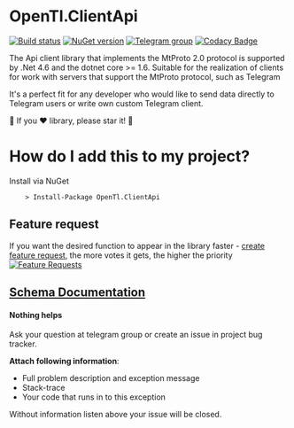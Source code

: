 # OpenTl.ClientApi
[![Build status](https://ci.appveyor.com/api/projects/status/nh3ek3735uqscqhx/branch/master?svg=true)](https://ci.appveyor.com/project/vik_borisov/opentl-clientapi/branch/master)
[![NuGet version](https://badge.fury.io/nu/OpenTl.ClientApi.svg)](https://badge.fury.io/nu/OpenTl.ClientApi)
[![Telegram group](https://img.shields.io/badge/TELEGRAM-GROUP-green.svg)](https://t.me/joinchat/D1EEGBGwdrHcoNbzXALYPg)
[![Codacy Badge](https://api.codacy.com/project/badge/Grade/cb64069dc0f247829dc01d3e8bb87999)](https://www.codacy.com/app/OpenTl/OpenTl.ClientApi?utm_source=github.com&amp;utm_medium=referral&amp;utm_content=OpenTl/OpenTl.ClientApi&amp;utm_campaign=Badge_Grade)

The Api client library that implements the MtProto 2.0 protocol is supported by .Net 4.6 and the dotnet core >= 1.6.
Suitable for the realization of clients for work with servers that support the MtProto protocol, such as Telegram

It's a perfect fit for any developer who would like to send data directly to Telegram users or write own custom Telegram client.

:star2: If you :heart: library, please star it! :star2:

# How do I add this to my project?

Install via NuGet

```
	> Install-Package OpenTl.ClientApi
```
## Feature request
If you want the desired function to appear in the library faster - [create feature request](http://feathub.com/OpenTl/OpenTl.ClientApi), the more votes it gets, the higher the priority
[![Feature Requests](http://feathub.com/OpenTl/OpenTl.ClientApi?format=svg)](http://feathub.com/OpenTl/OpenTl.ClientApi)

## [Schema Documentation](https://opentl.github.io/OpenTl.Schema/api/index.html)

#### Nothing helps
Ask your question at telegram group or create an issue in project bug tracker.

**Attach following information**:

* Full problem description and exception message
* Stack-trace
* Your code that runs in to this exception

Without information listen above your issue will be closed. 
